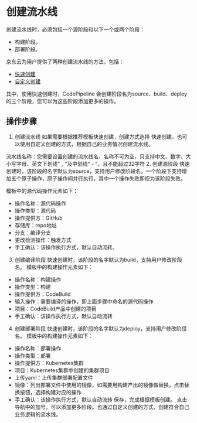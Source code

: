 # 创建流水线

创建流水线时，必须包括一个源阶段和以下一个或两个阶段：
* 构建阶段。
* 部署阶段。

京东云为用户提供了两种创建流水线的方法，包括：

* [快速创建](Create-Instance#user-content-1)
* [自定义创建](Create-Instance#user-content-2)

其中，使用快速创建时，CodePipeline 会创建阶段名为source、build、deploy的三个阶段，您可以为这些阶段添加更多的操作。

## 操作步骤
1. 创建流水线
如果需要根据推荐模板快速创建，创建方式选择 快速创建。也可以使用自定义创建的方式，根据自己的业务情况创建流水线。

流水线名称：您需要设置创建的流水线名，名称不可为空，只支持中文、数字、大小写字母、英文下划线“ _ ”及中划线“ - ”，且不能超过32字符
2. 创建源阶段
快速创建时，该阶段的名字默认为source，支持用户修改阶段名。一个阶段下支持增加五个原子操作，原子操作间并行执行，其中一个操作失败即视为该阶段失败。

模板中的源代码操作元素如下：
* 操作名称：源代码操作
* 操作类型：源代码
* 操作提供方：GitHub
* 存储库：repo地址
* 分支：编译分支
* 更改检测操作：触发方式
* 手工确认：该操作执行方式，默认自动流转。
3. 创建编译阶段
快速创建时，该阶段的名字默认为build，支持用户修改阶段名。
模板中的构建操作元素如下：
* 操作名称：构建操作
* 操作类型：构建
* 操作提供方：CodeBuild
* 输入操作：需要编译的操作，即上面步骤中命名的源代码操作
* 项目：CodeBuild产品中创建的项目
* 手工确认：该操作执行方式，默认自动流转
4. 创建部署阶段
快速创建时，该阶段的名字默认为deploy，支持用户修改阶段名。
模板中的构建操作元素如下：
* 操作名称：部署操作
* 操作类型：部署
* 操作提供方：Kubernetes集群
* 项目：Kubernetes集群中创建的集群项目
* 上传yaml：上传集群部署配置文件
* 镜像：列出部署文件中使用的镜像，如需要用构建产出的镜像做替换，点击替换按钮，选择构建对应的操作
* 手工确认：该操作执行方式，默认自动流转
  保存，完成根据模板创建。
点击导航中的加号，可以添加更多阶段。也通过自定义创建的方式，创建符合自己业务逻辑的流水线。
